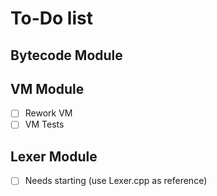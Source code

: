 # To-Do list

## Bytecode Module

## VM Module

- [ ] Rework VM
- [ ] VM Tests

## Lexer Module

- [ ] Needs starting (use Lexer.cpp as reference)

